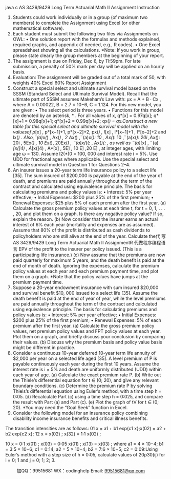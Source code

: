 java c
AS 3429/9429 Long Term Actuarial Math II Assignment
Instruction
1.    Students could work individually   or in   a   group   (of maximum   two   members)   to   complete   the   Assignment using Excel (or other mathematical software).
2.    Each student must submit the following two files via Assignments on OWL:
•    One   solution   report   with   the   formulas   and   methods   explained,   required   graphs,    and   appendix (if needed, e.g., R codes).
•    One Excel spreadsheet showing all   the   calculations.
*Note:   If you work in group, please state clearly the group members at the beginning of your   report.
3.    The assignment is due on Friday, Dec 6, by   11:59pm.   For late   submission,   a penalty   of 50%   mark per day will be applied on an hourly basis.
4.   Evaluation:   The assignment will be graded out of a total mark of 50, with weights
40%
Excel
60%
Report
Assignment
1.    Construct   a   special   select   and   ultimate   survival   model   based   on   the   SSSM   (Standard   Select   and Ultimate Survival Model).
Recall that the ultimate part of SSSM assumes Makeham’s Law with:   µx      = A + B · Cx   ,
where A   = 0.00022,    B   = 2.7   × 10−6,    C   =   1.124.   For this new model, you are given:
•    The select period is three   years.
•    Functions for this model are denoted by an   asterisk,   *   .   For all values   of x,
q*[x]      = 0.97q[x];   q*[x]+1    = 0.98q[x]+1;    q*[x]+2    = 0.99q[x]+2;    qx(*)   = qx.Construct a new table for this special   select and   ultimate   survival   model   with   the   valuesof   p*[x]   ,   p*[x−1]+1,   p*[x−2]+2,   px(*)   , l*[x]   , l*[x−1]+1   , l*[x−2]+2   and lx(*)   .   Also,¨(a)x(*)   , Ax(*)   , 2   Ax(*)   ,¨(a)x(*):   10   , Ax(*):   10   ,¨(a)x(*):   20i   ,Ax(*):   20i   ,   5Ex(*)   , 10   Ex(*), 20Ex(*)   ,   ¨(a)x(*)(:   ,   Ax(*)(:   ,   as well   as   ¨(a)*[x]   ,   ¨(a)*[x(]4)   ,   A*[x(]4)   ,   A*[x]   ,   5E]   , 10   E]   ,20   E]   ,   at   integer   ages,   with   limiting   age ω   =   130.    Assume   l2(*)0      =   100,   000   and   interest
rate i   =   5%.   Use UDD for   fractional ages where applicable.
Use the special select and ultimate survival model in   Question   1   for   Questions   2–4.
2.    An insurer issues a 20-year term life insurance policy to a select   life [35].   The sum insured of   $200,000 is payable at the end of   the   year of   death, and   premiums are   paid   annually   throughout   the term of the contract and calculated using   equivalence principle.    The basis for   calculating   premiums and policy values is:
•    Interest:   5% per year effective;
•   Initial Expenses:   $200 plus 25% of the first premium;
•    Renewal Expenses:   $25 plus 5% of each premium after the first year.
(a)    Calculate the gross premium policy   values   at   each   time   t,   for   t   =   0, 1, . . . , 20,   and   plot   them on a graph.   Is there any negative policy value?   If so, explain   the   reason.
(b)    Now   consider   that   the   insurer   earns   an   actual   interest   of   6%   each   year   (mortality   and   expenses are as assumed).   Assume that 80% of   the profit is distributed as cash dividends   to policyholders who are still alive at the end of   the year.   Calculate the代 写AS 3429/9429 Long Term Actuarial Math II AssignmentR
代做程序编程语言 EPV of   the profit   to the insurer per policy issued.   (This is a participating life insurance.)
(c)    Now   assume   that   the   premiums   are   now   paid   quarterly   for   maximum   5   years,   and   the   death benefit is paid   at the   end   of month   of death.    Ignoring   the   expenses,   calculate   the   premium policy values at each year and each premium payment time, and plot them on a   graph.
*Note that the policy values have   jumps at the premium payment time.
3.    Suppose   a   20-year   endowment   insurance   with   sum   insured   $20,000   and   survival   benefit   $10, 000 issued to a select life   [35].   Assume the death benefit is paid at the end of   year of   year,   while the level premiums are paid annually throughout the term of   the contract and calculated   using equivalence principle.   The basis for calculating premiums and policy values is:
•    Interest:   5% per year effective;
•   Initial Expenses:   $200 plus 25% of the first premium;
•    Renewal Expenses:   5% of each premium after the first year.
(a)    Calculate the   gross premium policy values,   net   premium   policy   values   and   FPT   policy   values   at   each   year.       Plot    them    on    a    graph,    and   briefly    discuss   your   conclusion   by   comparing their values.
(b)    Discuss why the premium basis and policy value basis might be different in practice.
4.    Consider   a   continuous   10-year   deferred   10-year   term   life   annuity   of   $2,000   per   year   on   a   selected   life   aged   [35].    A   level   premium   of P   is   payable   continuously   each   year   during   the   first   10 years.   Assume the interest rate is i   =   5%   and   death   are uniformly   distributed   (UDD)   within each year of age.
(a)    Calculate the exact premium rate   P.
(b)   Write out   the   Thiele’s differential equation   for   t   ∈   (0; 20), and   give   any   relevant   boundary   conditions.
(c)   Determine   the   premium   rate   P   by   solving   Thiels’s   differential   equation   using   Euler’s   method, with a time step   h   =   0:05.
(d)    Recalculate   Part   (c)   using   a   time   step   h   =   0:025,   and   compare   the   result   with   Part   (a)   and Part   (c).
(e)    Plot the graph of tV for   t   ∈   (0; 20).
*You may need the “Goal Seek”   function in Excel.
5.    Consider the following model for an insurance policy   combining   disability   income   insurance   benefits and critical illness benefits.
   
The transition intensities are as follows:
01   x
= a1   + b1   exp{c1   x};x(02)   =    a2   + b2   exp{c2   x};
12   x
=         x(02)   ;                              x(32)      =      1:1      x(02)   ;
   
10   x
= 0:1      x(01)   ;                              x(03)      =      0:05
x(01)   ;                              x(13)      =          x(03)   ;
where
a1      = 4   ×   10−4;            b1    =    3:5   ×   10−6;            c1      =      0:14;   a2      =   5   ×   10−4;            b2    =    7:6   ×   10−5;            c2      =      0:09:Using Euler’s method with a   step   size of h   =   0:05,   calculate   values   of 20p30(ij)   for i   =      0; 1   and j   =    0; 1;   2;   3.



         
加QQ：99515681  WX：codinghelp  Email: 99515681@qq.com
